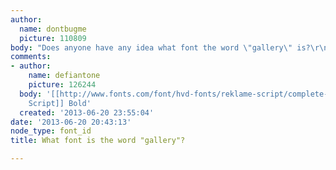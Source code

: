 ```yaml
---
author:
  name: dontbugme
  picture: 110809
body: "Does anyone have any idea what font the word \"gallery\" is?\r\n<img src=\"http://puu.sh/3ki5h.jpg\">"
comments:
- author:
    name: defiantone
    picture: 126244
  body: '[[http://www.fonts.com/font/hvd-fonts/reklame-script/complete-family-pack|Reklame
    Script]] Bold'
  created: '2013-06-20 23:55:04'
date: '2013-06-20 20:43:13'
node_type: font_id
title: What font is the word "gallery"?

---
```

